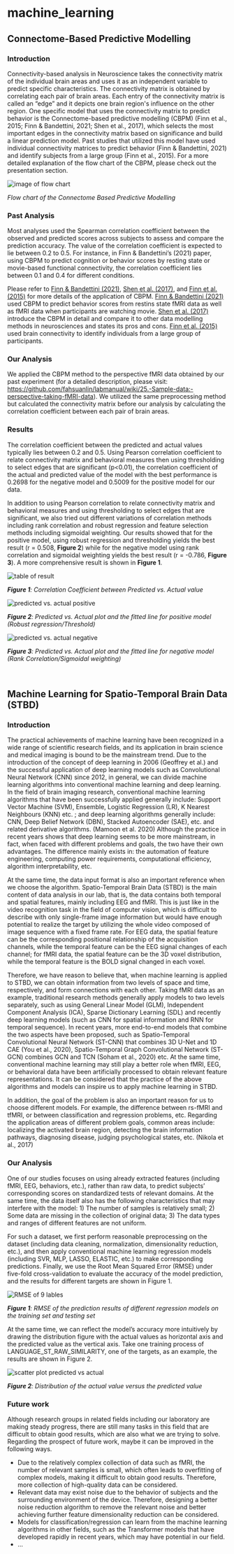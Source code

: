 # machine_learning

## Connectome-Based Predictive Modelling
### Introduction

  Connectivity-based analysis in Neuroscience takes the connectivity matrix of the individual brain areas and uses it as an independent variable to predict specific characteristics. The connectivity matrix is obtained by correlating each pair of brain areas. Each entry of the connectivity matrix is called an “edge” and it depicts one brain region's influence on the other region. One specific model that uses the connectivity matrix to predict behavior is the Connectome-based predictive modelling (CBPM) (Finn et al., 2015; Finn & Bandettini, 2021; Shen et al., 2017), which selects the most important edges in the connectivity matrix based on significance and build a linear prediction model. Past studies that utilized this model have used individual connectivity matrices to predict behavior (Finn & Bandettini, 2021) and identify subjects from a large group (Finn et al., 2015).  For a more detailed explanation of the flow chart of the CBPM, please check out the presentation section.
  
![image of flow chart](https://github.com/Lin-Brain-Lab/machine_learning/blob/main/CBPM%20flowchart.png)

*Flow chart of the Connectome Based Predictive Modelling*


### Past Analysis

  Most analyses used the Spearman correlation coefficient between the observed and predicted scores across subjects to assess and compare the prediction accuracy. The value of the correlation coefficient is expected to lie between 0.2 to 0.5. For instance, in Finn & Bandettini’s (2021) paper, using CBPM to predict cognition or behavior scores by resting state or movie-based functional connectivity, the correlation coefficient lies between 0.1 and 0.4 for different conditions. 

  Please refer to [Finn & Bandettini (2021)](https://www.sciencedirect.com/science/article/pii/S1053811921002408?via%3Dihub), [Shen et al. (2017)](https://www.nature.com/articles/nprot.2016.178), and  [Finn et al. (2015)](https://www.nature.com/articles/nn.4135) for more details of the application of CBPM. [Finn & Bandettini (2021)](https://www.sciencedirect.com/science/article/pii/S1053811921002408?via%3Dihub) used CBPM to predict behavior scores from restins state fMRI data as well as fMRI data when participants are watching movie. [Shen et al. (2017)](https://www.nature.com/articles/nprot.2016.178) introduce the CBPM in detail and compare it to other data modelling methods in neurosciences and states its pros and cons. [Finn et al. (2015)](https://www.nature.com/articles/nn.4135) used brain connectivity to identify individuals from a large group of participants. 

### Our Analysis

  We applied the CBPM method to the perspective fMRI data obtained by our past experiment (for a detailed description, please visit: https://github.com/fahsuanlin/labmanual/wiki/25.-Sample-data:-perspective-taking-fMRI-data). We utilized the same preprocessing method but calculated the connectivity matrix before our analysis by calculating the correlation coefficient between each pair of brain areas. 

### Results

  The correlation coefficient between the predicted and actual values typically lies between 0.2 and 0.5. Using Pearson correlation coefficient to relate connectivity matrix and behavioral measures then using thresholding to select edges that are significant (p<0.01), the correlation coefficient of the actual and predicted value of the model with the best performance is 0.2698 for the negative model and 0.5009 for the positive model for our data.
  
  In addition to using Pearson correlation to relate connectivity matrix and behavioral measures and using thresholding to select edges that are significant, we also tried out different variations of correlation methods including rank correlation and robust regression and feature selection methods including sigmoidal weighting. Our results showed that for the positive model, using robust regression and thresholding yields the best result (r = 0.508, **Figure 2**) while for the negative model using rank correlation and sigmoidal weighting yields the best result (r = -0.786, **Figure 3**). A more comprehensive result is shown in **Figure 1**.
  
  ![table of result](https://github.com/Lin-Brain-Lab/machine_learning/blob/main/results%20table.png)
  
  ***Figure 1**: Correlation Coefficient between Predicted vs. Actual value*
  
  ![predicted vs. actual positive](https://github.com/Lin-Brain-Lab/machine_learning/blob/main/positive%20model%20predicted%20vs.%20actual.png)
  
  
  ***Figure 2**: Predicted vs. Actual plot and the fitted line for positive model (Robust regression/Threshold)*
  
  ![predicted vs. actual negative](https://github.com/Lin-Brain-Lab/machine_learning/blob/main/negative%20model%20predicted%20vs.%20actual.png)
  
  ***Figure 3**: Predicted vs. Actual plot and the fitted line for negative model (Rank Correlation/Sigmoidal weighting)*
  
  
&nbsp;
&nbsp;
&nbsp;
&nbsp;
## Machine Learning for Spatio-Temporal Brain Data (STBD)

### Introduction

The practical achievements of machine learning have been recognized in a wide range of scientific research fields, and its application in brain science and medical imaging is bound to be the mainstream trend. Due to the introduction of the concept of deep learning in 2006 (Geoffrey et al.) and the successful application of deep learning models such as Convolutional Neural Network (CNN) since 2012, in general, we can divide machine learning algorithms into conventional machine learning and deep learning. In the field of brain imaging research, conventional machine learning algorithms that have been successfully applied generally include: Support Vector Machine (SVM), Ensemble, Logistic Regression (LR), K Nearest Neighbours (KNN) etc. ; and deep learning algorithms generally include: CNN, Deep Belief Network (DBN), Stacked Autoencoder (SAE), etc. and related derivative algorithms. (Mamoon et al. 2020) Although the practice in recent years shows that deep learning seems to be more mainstream, in fact, when faced with different problems and goals, the two have their own advantages. The difference mainly exists in: the automation of feature engineering, computing power requirements, computational efficiency, algorithm interpretability, etc.

At the same time, the data input format is also an important reference when we choose the algorithm. Spatio-Temporal Brain Data (STBD) is the main content of data analysis in our lab, that is, the data contains both temporal and spatial features, mainly including EEG and fMRI. This is just like in the video recognition task in the field of computer vision, which is difficult to describe with only single-frame image information but would have enough potential to realize the target by utilizing the whole video composed of image sequence with a fixed frame rate. For EEG data, the spatial feature can be the corresponding positional relationship of the acquisition channels, while the temporal feature can be the EEG signal changes of each channel; for fMRI data, the spatial feature can be the 3D voxel distribution, while the temporal feature is the BOLD signal changed in each voxel.

Therefore, we have reason to believe that, when machine learning is applied to STBD, we can obtain information from two levels of space and time, respectively, and form connections with each other. Taking fMRI data as an example, traditional research methods generally apply models to two levels separately, such as using General Linear Model (GLM), Independent Component Analysis (ICA), Sparse Dictionary Learning (SDL) and recently deep learning models (such as CNN for spatial information and RNN for temporal sequence). In recent years, more end-to-end models that combine the two aspects have been proposed, such as Spatio-Temporal Convolutional Neural Network (ST-CNN) that combines 3D U-Net and 1D CAE (You et al., 2020), Spatio-Temporal Graph Convolutional Network (ST-GCN) combines GCN and TCN (Soham et al., 2020) etc. At the same time, conventional machine learning may still play a better role when fMRI, EEG, or behavioral data have been artificially processed to obtain relevant feature representations. It can be considered that the practice of the above algorithms and models can inspire us to apply machine learning in STBD.

In addition, the goal of the problem is also an important reason for us to choose different models. For example, the difference between rs-fMRI and tfMRI, or between classification and regression problems, etc. Regarding the application areas of different problem goals, common areas include: localizing the activated brain region, detecting the brain information pathways, diagnosing disease, judging psychological states, etc. (Nikola et al., 2017)

### Our Analysis

One of our studies focuses on using already extracted features (including fMRI, EEG, behaviors, etc.), rather than raw data, to predict subjects’ corresponding scores on standardized tests of relevant domains. At the same time, the data itself also has the following characteristics that may interfere with the model: 1) The number of samples is relatively small; 2) Some data are missing in the collection of original data; 3) The data types and ranges of different features are not uniform.

For such a dataset, we first perform reasonable preprocessing on the dataset (including data cleaning, normalization, dimensionality reduction, etc.), and then apply conventional machine learning regression models (including SVR, MLP, LASSO, ELASTIC, etc.) to make corresponding predictions. Finally, we use the Root Mean Squared Error (RMSE) under five-fold cross-validation to evaluate the accuracy of the model prediction, and the results for different targets are shown in Figure 1.

![RMSE of 9 lables](https://github.com/Lin-Brain-Lab/machine_learning/blob/main/Kaihua_RMSE_of_9_lables.png)

***Figure 1**: RMSE of the prediction results of different regression models on the training set and testing set* 

At the same time, we can reflect the model’s accuracy more intuitively by drawing the distribution figure with the actual values as horizontal axis and the predicted value as the vertical axis. Take one training process of LANGUAGE_ST_RAW_SIMILARITY, one of the targets, as an example, the results are shown in Figure 2.

![scatter plot predicted vs actual](https://github.com/Lin-Brain-Lab/machine_learning/blob/main/Kaihua_scatter_plot_predicted_vs_actual.png)

***Figure 2**: Distribution of the actual value versus the predicted value* 

### Future work

Although research groups in related fields including our laboratory are making steady progress, there are still many tasks in this field that are difficult to obtain good results, which are also what we are trying to solve. Regarding the prospect of future work, maybe it can be improved in the following ways.

* Due to the relatively complex collection of data such as fMRI, the number of relevant samples is small, which often leads to overfitting of complex models, making it difficult to obtain good results. Therefore, more collection of high-quality data can be considered.
* Relevant data may exist noise due to the behavior of subjects and the surrounding environment of the device. Therefore, designing a better noise reduction algorithm to remove the relevant noise and better achieving further feature dimensionality reduction can be considered.
* Models for classification/regression can learn from the machine learning algorithms in other fields, such as the Transformer models that have developed rapidly in recent years, which may have potential in our field.
* ...
&nbsp;
&nbsp;
&nbsp;
&nbsp;

